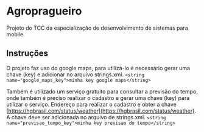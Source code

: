 # Agropragueiro

Projeto do TCC da especialização de desenvolvimento de sistemas para mobile.

## Instruções

O projeto faz uso do google maps, para utilizá-lo é necessário gerar uma chave (key) e adicionar no arquivo strings.xml.
``<string name="google_maps_key">minha key google maps</string>``

Também é utilizado um serviço gratuito para consultar a previsão do tempo, onde também é preciso realizar o cadastro e gerar uma chave (key) para utilizar o serviço. Endereço para realizar o cadastro e obter a chave [https://hgbrasil.com/status/weather](https://hgbrasil.com/status/weather). A chave deve ser adicionada no arquivo de strings.xml.
``<string name="previsao_tempo_key">minha key previsao do tempo</string>``